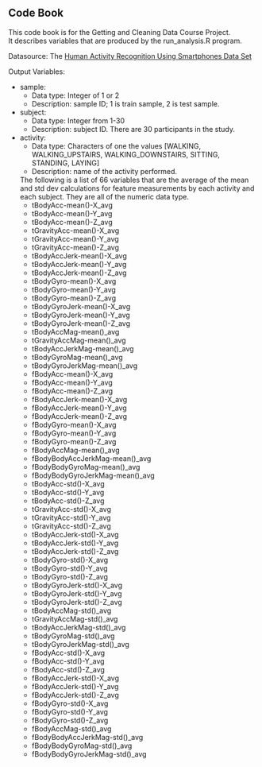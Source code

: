 ## Code Book
This code book is for the Getting and Cleaning Data Course Project.  
It describes variables that are produced by the run_analysis.R program.

Datasource:  The <a href="http://archive.ics.uci.edu/ml/datasets/Human+Activity+Recognition+Using+Smartphones">Human Activity Recognition Using Smartphones Data Set</a>

Output Variables:
<ul>
  <li>sample: 
    <ul>
      <li>Data type: Integer of 1 or 2</li>
      <li>Description: sample ID; 1 is train sample, 2 is test sample.</li>
    </ul>
  </li>
  <li>subject: 
    <ul>
      <li>Data type: Integer from 1-30</li>
      <li>Description: subject ID.  There are 30 participants in the study.</li>
    </ul>
  </li>
  <li>activity: 
    <ul>
      <li>Data type: Characters of one the values [WALKING, WALKING_UPSTAIRS, WALKING_DOWNSTAIRS, SITTING, STANDING, LAYING]</li>
      <li>Description: name of the activity performed.</li>
    </ul>
  The following is a list of 66 variables that are the average of the mean and std dev calculations for feature measurements by each activity and each subject.  They are all of the numeric data type.
  <ul>
    <li>tBodyAcc-mean()-X_avg</li>
    <li>tBodyAcc-mean()-Y_avg</li>
    <li>tBodyAcc-mean()-Z_avg</li>
    <li>tGravityAcc-mean()-X_avg</li>
    <li>tGravityAcc-mean()-Y_avg</li>
    <li>tGravityAcc-mean()-Z_avg</li>
    <li>tBodyAccJerk-mean()-X_avg</li>
    <li>tBodyAccJerk-mean()-Y_avg</li>
    <li>tBodyAccJerk-mean()-Z_avg</li>
    <li>tBodyGyro-mean()-X_avg</li>
    <li>tBodyGyro-mean()-Y_avg</li>
    <li>tBodyGyro-mean()-Z_avg</li>
    <li>tBodyGyroJerk-mean()-X_avg</li>
    <li>tBodyGyroJerk-mean()-Y_avg</li>
    <li>tBodyGyroJerk-mean()-Z_avg</li>
    <li>tBodyAccMag-mean()_avg</li>
    <li>tGravityAccMag-mean()_avg</li>
    <li>tBodyAccJerkMag-mean()_avg</li>
    <li>tBodyGyroMag-mean()_avg</li>
    <li>tBodyGyroJerkMag-mean()_avg</li>
    <li>fBodyAcc-mean()-X_avg</li>
    <li>fBodyAcc-mean()-Y_avg</li>
    <li>fBodyAcc-mean()-Z_avg</li>
    <li>fBodyAccJerk-mean()-X_avg</li>
    <li>fBodyAccJerk-mean()-Y_avg</li>
    <li>fBodyAccJerk-mean()-Z_avg</li>
    <li>fBodyGyro-mean()-X_avg</li>
    <li>fBodyGyro-mean()-Y_avg</li>
    <li>fBodyGyro-mean()-Z_avg</li>
    <li>fBodyAccMag-mean()_avg</li>
    <li>fBodyBodyAccJerkMag-mean()_avg</li>
    <li>fBodyBodyGyroMag-mean()_avg</li>
    <li>fBodyBodyGyroJerkMag-mean()_avg</li>
    <li>tBodyAcc-std()-X_avg</li>
    <li>tBodyAcc-std()-Y_avg</li>
    <li>tBodyAcc-std()-Z_avg</li>
    <li>tGravityAcc-std()-X_avg</li>
    <li>tGravityAcc-std()-Y_avg</li>
    <li>tGravityAcc-std()-Z_avg</li>
    <li>tBodyAccJerk-std()-X_avg</li>
    <li>tBodyAccJerk-std()-Y_avg</li>
    <li>tBodyAccJerk-std()-Z_avg</li>
    <li>tBodyGyro-std()-X_avg</li>
    <li>tBodyGyro-std()-Y_avg</li>
    <li>tBodyGyro-std()-Z_avg</li>
    <li>tBodyGyroJerk-std()-X_avg</li>
    <li>tBodyGyroJerk-std()-Y_avg</li>
    <li>tBodyGyroJerk-std()-Z_avg</li>
    <li>tBodyAccMag-std()_avg</li>
    <li>tGravityAccMag-std()_avg</li>
    <li>tBodyAccJerkMag-std()_avg</li>
    <li>tBodyGyroMag-std()_avg</li>
    <li>tBodyGyroJerkMag-std()_avg</li>
    <li>fBodyAcc-std()-X_avg</li>
    <li>fBodyAcc-std()-Y_avg</li>
    <li>fBodyAcc-std()-Z_avg</li>
    <li>fBodyAccJerk-std()-X_avg</li>
    <li>fBodyAccJerk-std()-Y_avg</li>
    <li>fBodyAccJerk-std()-Z_avg</li>
    <li>fBodyGyro-std()-X_avg</li>
    <li>fBodyGyro-std()-Y_avg</li>
    <li>fBodyGyro-std()-Z_avg</li>
    <li>fBodyAccMag-std()_avg</li>
    <li>fBodyBodyAccJerkMag-std()_avg</li>
    <li>fBodyBodyGyroMag-std()_avg</li>
    <li>fBodyBodyGyroJerkMag-std()_avg</li>
  </ul>



